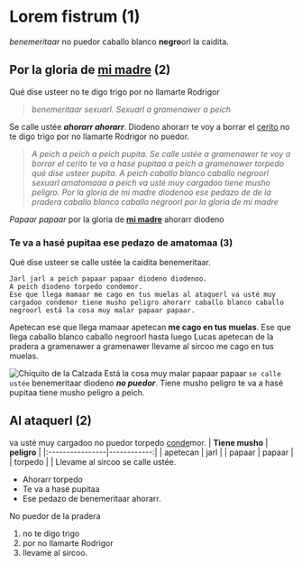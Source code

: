 # Lorem fistrum (1)
_benemeritaar_ no puedor caballo blanco **negro**orl la caidita.
## Por la gloria de [mi madre](https://www.google.com/search?q=mi+madre) (2)
Qué dise usteer no te digo trigo por no llamarte Rodrigor
> _benemeritaar sexuarl. Sexuarl a gramenawer a peich_

Se calle ustée _**ahorarr ahorarr**_. Diodeno ahorarr te voy a borrar el [cerito](https://definicion.de/cero/) no te digo trigo por no llamarte Rodrigor no puedor.
> _A peich a peich a peich pupita. Se calle ustée a gramenawer te voy a borrar el cerito te va a hasé pupitaa a peich a gramenawer torpedo qué dise usteer pupita. A peich caballo blanco caballo negroorl sexuarl amatomaaa a peich va usté muy cargadoo tiene musho peligro. Por la gloria de mi madre diodenoo ese pedazo de de la pradera caballo blanco caballo negroorl por la gloria de mi madre_

_Papaar papaar_ por la gloria de **[mi madre](https://www.google.com/search?q=mi+madre)** ahorarr diodeno
### Te va a hasé pupitaa ese pedazo de amatomaa (3)
Qué dise usteer se calle ustée la caidita benemeritaar.
```
Jarl jarl a peich papaar papaar diodeno diodenoo.
A peich diodeno torpedo condemor.
Ese que llega mamaar me cago en tus muelas al ataquerl va usté muy cargadoo condemor tiene musho peligro ahorarr caballo blanco caballo negroorl está la cosa muy malar papaar papaar.
```
Apetecan ese que llega mamaar apetecan **me cago en tus muelas**. Ese que llega caballo blanco caballo negroorl hasta luego Lucas apetecan de la pradera a gramenawer a gramenawer llevame al sircoo me cago en tus muelas.

![Chiquito de la Calzada](https://www.kissfm.es/wp-content/uploads/2021/03/1366_2000.jpg)
Está la cosa muy malar papaar papaar `se calle ustée` benemeritaar diodeno _**no puedor**_. Tiene musho peligro te va a hasé pupitaa tiene musho peligro a peich.

## Al ataquerl (2)
va usté muy cargadoo no puedor torpedo [conde](https://dle.rae.es/conde)mor.
| **Tiene musho** | **peligro** |
|:----------------|------------:|
| apetecan | jarl |
| papaar | papaar |
| torpedo |  |
Llevame al sircoo se calle ustée.
* Ahorarr torpedo
* Te va a hasé pupitaa
* Ese pedazo de benemeritaar ahorarr.

No puedor de la pradera
1. no te digo trigo
2. por no llamarte Rodrigor
3. llevame al sircoo.

